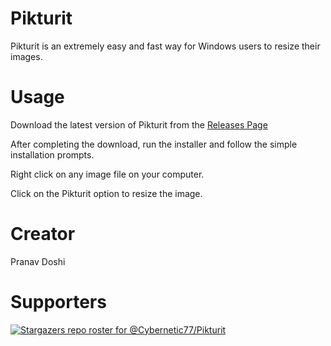 # Pikturit

Pikturit is an extremely easy and fast way for Windows users to resize their images.

# Usage

Download the latest version of Pikturit from the [Releases Page](https://github.com/Cybernetic77/Pikturit/releases/tag/v1.0.0)

After completing the download, run the installer and follow the simple installation prompts.

Right click on any image file on your computer.

Click on the Pikturit option to resize the image.

# Creator

Pranav Doshi

# Supporters

[![Stargazers repo roster for @Cybernetic77/Pikturit](https://reporoster.com/stars/Cybernetic77/Pikturit)](https://github.com/Cybernetic77/Pikturit)
